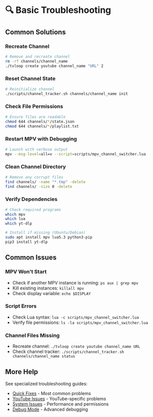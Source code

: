 # 🔍 Basic Troubleshooting

## Common Solutions

### Recreate Channel
```bash
# Remove and recreate channel
rm -rf channels/channel_name
./tvloop create youtube channel_name "URL" 2
```

### Reset Channel State
```bash
# Reinitialize channel
./scripts/channel_tracker.sh channels/channel_name init
```

### Check File Permissions
```bash
# Ensure files are readable
chmod 644 channels/*/state.json
chmod 644 channels/*/playlist.txt
```

### Restart MPV with Debugging
```bash
# Launch with verbose output
mpv --msg-level=all=v --script=scripts/mpv_channel_switcher.lua
```

### Clean Channel Directory
```bash
# Remove any corrupt files
find channels/ -name "*.tmp" -delete
find channels/ -size 0 -delete
```

### Verify Dependencies
```bash
# Check required programs
which mpv
which lua
which yt-dlp

# Install if missing (Ubuntu/Debian)
sudo apt install mpv lua5.3 python3-pip
pip3 install yt-dlp
```

## Common Issues

### MPV Won't Start
- Check if another MPV instance is running: `ps aux | grep mpv`
- Kill existing instances: `killall mpv`
- Check display variable: `echo $DISPLAY`

### Script Errors
- Check Lua syntax: `lua -c scripts/mpv_channel_switcher.lua`
- Verify file permissions: `ls -la scripts/mpv_channel_switcher.lua`

### Channel Files Missing
- Recreate channel: `./tvloop create youtube channel_name URL`
- Check channel tracker: `./scripts/channel_tracker.sh channels/channel_name status`

## More Help

See specialized troubleshooting guides:
- [Quick Fixes](troubleshooting-quick.md) - Most common problems
- [YouTube Issues](troubleshooting-youtube.md) - YouTube-specific problems
- [System Issues](troubleshooting-system.md) - Performance and permissions
- [Debug Mode](troubleshooting-debug.md) - Advanced debugging